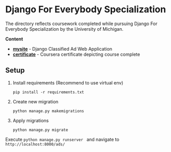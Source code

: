 # Django For Everybody Specialization
The directory reflects coursework completed while pursuing Django For Everybody Specialization by the University of Michigan. 

__Content__
- __[mysite](https://github.com/mj0-git/python/tree/master/UMich-DjangoSpecial/mysite)__ - Django Classified Ad Web Application
- __[certificate](https://github.com/mj0-git/python/blob/master/UMich-DjangoSpecial/certificate.pdf)__ - Coursera certificate depicting course complete

## Setup 
1. Install requirements (Recommend to use virtual env)
    ``` 
    pip install -r requirements.txt
    ```
2. Create new migration
    ``` 
    python manage.py makemigrations
    ```
3. Apply migrations
    ``` 
    python manage.py migrate
    ```
Execute ```python manage.py runserver ``` and navigate  to `http://localhost:8000/ads/`
